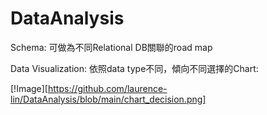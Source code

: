 # DataAnalysis


Schema: 可做為不同Relational DB關聯的road map

Data Visualization:
依照data type不同，傾向不同選擇的Chart:

[!Image][https://github.com/laurence-lin/DataAnalysis/blob/main/chart_decision.png]
